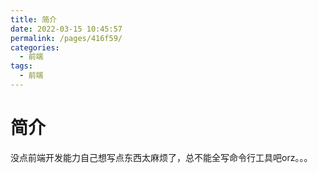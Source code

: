 ```yaml
---
title: 简介
date: 2022-03-15 10:45:57
permalink: /pages/416f59/
categories: 
  - 前端
tags: 
  - 前端
---
```

# 简介

没点前端开发能力自己想写点东西太麻烦了，总不能全写命令行工具吧orz。。。

​	
